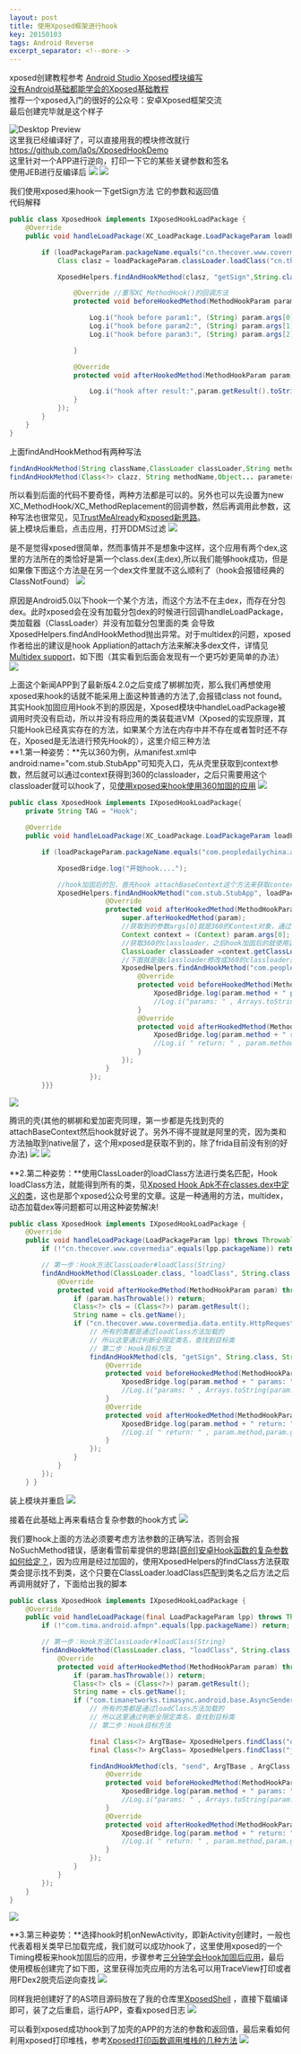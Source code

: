 ```yaml
---
layout: post
title: 使用Xposed框架进行hook
key: 20150103
tags: Android Reverse
excerpt_separator: <!--more-->
---
```

xposed创建教程参考 [Android Studio Xposed模块编写](https://www.cnblogs.com/gordon0918/p/6689883.html)  
[没有Android基础都能学会的Xposed基础教程](http://www.freebuf.com/articles/terminal/164741.html)  
推荐一个xposed入门的很好的公众号：安卓Xposed框架交流  
最后创建完毕就是这个样子 
<!--more-->
![Desktop Preview](https://raw.githubusercontent.com/la0s/la0s.github.io/master/screenshots/20180620.1.png)  
这里我已经编译好了，可以直接用我的模块修改就行 https://github.com/la0s/XposedHookDemo  
这里针对一个APP进行逆向，打印一下它的某些关键参数和签名  
使用JEB进行反编译后
![](https://raw.githubusercontent.com/la0s/la0s.github.io/master/screenshots/20180620.2.png)
![](https://raw.githubusercontent.com/la0s/la0s.github.io/master/screenshots/20180620.3.png)

我们使用xposed来hook一下getSign方法 它的参数和返回值  
代码解释
```java
public class XposedHook implements IXposedHookLoadPackage {
    @Override
    public void handleLoadPackage(XC_LoadPackage.LoadPackageParam loadPackageParam) throws Throwable {

        if (loadPackageParam.packageName.equals("cn.thecover.www.covermedia")) {    //过滤包名
            Class clasz = loadPackageParam.classLoader.loadClass("cn.thecover.www.covermedia.data.entity.HttpRequestEntity"); //要hook的方法所在的类名

            XposedHelpers.findAndHookMethod(clasz, "getSign",String.class,String.class,String.class, new XC_MethodHook() { //要hook的方法名和参数类型，此处为三个String类型

                @Override //重写XC_MethodHook()的回调方法
                protected void beforeHookedMethod(MethodHookParam param) throws Throwable {

                    Log.i("hook before param1:", (String) param.args[0]); //打印第一个参数
                    Log.i("hook before param2:", (String) param.args[1]); 
                    Log.i("hook before param3:", (String) param.args[2]); 

                }

                @Override
                protected void afterHookedMethod(MethodHookParam param) throws Throwable {

                    Log.i("hook after result:",param.getResult().toString()); //打印返回值（String类型）
                }
            });
        }
    }
}
```
上面findAndHookMethod有两种写法
```java
findAndHookMethod(String className,ClassLoader classLoader,String methodName, Object... parameter TypesAndCallback)  
findAndHookMethod(Class<?> clazz, String methodName,Object... parameter TypesAndCallback) //其中clazz使用classLoader.loadClass和 XposedHelpers.findClass两种方法都可以
```
所以看到后面的代码不要奇怪，两种方法都是可以的。另外也可以先设置为new XC_MethodHook/XC_MethodReplacement的回调参数，然后再调用此参数，这种写法也很常见，见[TrustMeAlready](https://github.com/ViRb3/TrustMeAlready/blob/master/app/src/main/java/com/virb3/trustmealready/Main.java)和[xposed新思路](https://bbs.pediy.com/thread-250616.htm)。  
装上模块后重启，点击应用，打开DDMS过滤
![](https://raw.githubusercontent.com/la0s/la0s.github.io/master/screenshots/20180620.4.png)

是不是觉得xposed很简单，然而事情并不是想象中这样，这个应用有两个dex,这里的方法所在的类恰好是第一个class.dex(主dex),所以我们能够hook成功，但是如果像下图这个方法是在另一个dex文件里就不这么顺利了（hook会报错经典的ClassNotFound）
![](https://raw.githubusercontent.com/la0s/la0s.github.io/master/screenshots/20180727.1.png)

原因是Android5.0以下hook一个某个方法，而这个方法不在主dex，而存在分包dex。此时xposed会在没有加载分包dex的时候进行回调handleLoadPackage，类加载器（ClassLoader）并没有加载分包里面的类 会导致XposedHelpers.findAndHookMethod抛出异常。对于multidex的问题，xposed作者给出的建议是hook Appliation的attach方法来解决多dex文件，详情见[Multidex support](https://github.com/rovo89/xposedbridge/issues/30#issuecomment-68486020)，如下图（其实看到后面会发现有一个更巧妙更简单的办法）
![](https://raw.githubusercontent.com/la0s/la0s.github.io/master/screenshots/20180727.2.png)

上面这个新闻APP到了最新版4.2.0之后变成了梆梆加壳，那么我们再想使用xposed来hook的话就不能采用上面这种普通的方法了,会报错class not found。其实Hook加固应用Hook不到的原因是，Xposed模块中handleLoadPackage被调用时壳没有启动，所以并没有将应用的类装载进VM（Xposed的实现原理，其只能Hook已经真实存在的方法，如果某个方法在内存中并不存在或者暂时还不存在，Xposed是无法进行预先Hook的），这里介绍三种方法  
**1.第一种姿势：**先以360为例，从manifest.xml中android:name="com.stub.StubApp"可知壳入口，先从壳里获取到context参数，然后就可以通过context获得到360的classloader，之后只需要用这个classloader就可以hook了，见[使用xposed来hook使用360加固的应用](https://www.52pojie.cn/thread-534126-1-1.html)
![](https://raw.githubusercontent.com/la0s/la0s.github.io/master/screenshots/20180725.1.png)
```java
public class XposedHook implements IXposedHookLoadPackage{
    private String TAG = "Hook";

    @Override
    public void handleLoadPackage(XC_LoadPackage.LoadPackageParam loadPackageParam) throws Throwable {

        if (loadPackageParam.packageName.equals("com.peopledailychina.activity")) {

            XposedBridge.log("开始hook....");

            //hook加固后的包，首先hook attachBaseContext这个方法来获取context对象
            XposedHelpers.findAndHookMethod("com.stub.StubApp", loadPackageParam.classLoader, "attachBaseContext", Context.class, new XC_MethodHook() {
                        @Override
                        protected void afterHookedMethod(MethodHookParam param) throws Throwable {
                            super.afterHookedMethod(param);
                            //获取到的参数args[0]就是360的Context对象，通过这个对象来获取classloader
                            Context context = (Context) param.args[0];
                            //获取360的classloader，之后hook加固后的就使用这个classloader
                            ClassLoader classLoader =context.getClassLoader();
                            //下面就是强classloader修改成360的classloader就可以成功的hook了
                            XposedHelpers.findAndHookMethod("com.peopledaily.common.encrtption.MD5Helper", classLoader, "getMD5Str", String.class, new XC_MethodHook() {
                                @Override
                                protected void beforeHookedMethod(MethodHookParam param) throws Throwable {
                                    XposedBridge.log(param.method + " params: " + Arrays.toString(param.args));
                                    //Log.i("params: " , Arrays.toString(param.args));
                                }
                                @Override
                                protected void afterHookedMethod(MethodHookParam param) throws Throwable {
                                    XposedBridge.log(param.method + " return: " + param.getResult());
                                    //Log.i( " return: " , param.method,param.getResult());
                                }
                            });
                        }
                    });
        }}}
```
![](https://raw.githubusercontent.com/la0s/la0s.github.io/master/screenshots/20180725.2.png)

腾讯的壳(其他的梆梆和爱加密壳同理，第一步都是先找到壳的attachBaseContext然后hook就好说了。另外不得不提就是阿里的壳，因为类和方法抽取到native层了，这个用xposed是获取不到的，除了frida目前没有别的好办法)
![](https://raw.githubusercontent.com/la0s/la0s.github.io/master/screenshots/20180725.3.png)
![](https://raw.githubusercontent.com/la0s/la0s.github.io/master/screenshots/20180725.4.png)

**2.第二种姿势：**使用ClassLoader的loadClass方法进行类名匹配，Hook loadClass方法，就能得到所有的类，见[Xposed Hook Apk不在classes.dex中定义的类](https://bbs.pediy.com/thread-225190.htm)，这也是那个xposed公众号里的文章。这是一种通用的方法，multidex，动态加载dex等问题都可以用这种姿势解决!
```java
public class XposedHook implements IXposedHookLoadPackage {
    @Override
    public void handleLoadPackage(LoadPackageParam lpp) throws Throwable {
        if (!"cn.thecover.www.covermedia".equals(lpp.packageName)) return;

        // 第一步：Hook方法ClassLoader#loadClass(String)
        findAndHookMethod(ClassLoader.class, "loadClass", String.class, new XC_MethodHook() {
            @Override
            protected void afterHookedMethod(MethodHookParam param) throws Throwable {
                if (param.hasThrowable()) return;
                Class<?> cls = (Class<?>) param.getResult();
                String name = cls.getName();
                if ("cn.thecover.www.covermedia.data.entity.HttpRequestEntity".equals(name)) {
                    // 所有的类都是通过loadClass方法加载的
                    // 所以这里通过判断全限定类名，查找到目标类
                    // 第二步：Hook目标方法
                    findAndHookMethod(cls, "getSign", String.class, String.class,String.class, new XC_MethodHook() {
                        @Override
                        protected void beforeHookedMethod(MethodHookParam param) throws Throwable {
                            XposedBridge.log(param.method + " params: " + Arrays.toString(param.args));
                            //Log.i("params: " , Arrays.toString(param.args));
                        }
                        @Override
                        protected void afterHookedMethod(MethodHookParam param) throws Throwable {
                            XposedBridge.log(param.method + " return: " + param.getResult());
                            //Log.i( " return: " , param.method,param.getResult());
                        }
                    });
                }
            }
        });
    } }
```
装上模块并重启
![](https://raw.githubusercontent.com/la0s/la0s.github.io/master/screenshots/20180722.1.png)

接着在此基础上再来看结合复杂参数的hook方式
![](https://raw.githubusercontent.com/la0s/la0s.github.io/master/screenshots/20180723.1.png)

我们要hook上面的方法必须要考虑方法参数的正确写法，否则会报NoSuchMethod错误，感谢看雪前辈提供的思路[[原创]安卓Hook函数的复杂参数如何给定？](https://bbs.pediy.com/thread-215039.htm)，因为应用是经过加固的，使用XposedHelpers的findClass方法获取类会提示找不到类，这个只要在ClassLoader.loadClass匹配到类名之后方法之后再调用就好了，下面给出我的脚本
```java
public class XposedHook implements IXposedHookLoadPackage {
    @Override
    public void handleLoadPackage(final LoadPackageParam lpp) throws Throwable {
        if (!"com.tima.android.afmpn".equals(lpp.packageName)) return;

        // 第一步：Hook方法ClassLoader#loadClass(String)
        findAndHookMethod(ClassLoader.class, "loadClass", String.class, new XC_MethodHook() {
            @Override
            protected void afterHookedMethod(MethodHookParam param) throws Throwable {
                if (param.hasThrowable()) return;
                Class<?> cls = (Class<?>) param.getResult();
                String name = cls.getName();
                if ("com.timanetworks.timasync.android.base.AsyncSender".equals(name)) {
                    // 所有的类都是通过loadClass方法加载的
                    // 所以这里通过判断全限定类名，查找到目标类
                    // 第二步：Hook目标方法

                    final Class<?> ArgTBase= XposedHelpers.findClass("org.apache.thrift.TBase", lpp.classLoader);//在ClassLoader.loadClass匹配到类名之后方法之后再调用就不会报错了
                    final Class<?> ArgClass= XposedHelpers.findClass("java.lang.Class", lpp.classLoader);

                    findAndHookMethod(cls, "send", ArgTBase , ArgClass, new XC_MethodHook() {
                        @Override
                        protected void beforeHookedMethod(MethodHookParam param) throws Throwable {
                            XposedBridge.log(param.method + " params: " + Arrays.toString(param.args));
                            //Log.i("params: " , Arrays.toString(param.args));
                        }
                        @Override
                        protected void afterHookedMethod(MethodHookParam param) throws Throwable {
                            XposedBridge.log(param.method + " return: " + param.getResult());
                            //Log.i( " return: " , param.method,param.getResult());
                        }
                    });
                }
            }
        });
    }
}
```
![](https://raw.githubusercontent.com/la0s/la0s.github.io/master/screenshots/20180723.2.png)

**3.第三种姿势：**选择hook时机onNewActivity，即新Activity创建时，一般也代表着相关类早已加载完成，我们就可以成功hook了，这里使用xposed的一个Timing模板来hook加固后的应用，步骤参考[三分钟学会Hook加固后应用](https://monkeylord.github.io/2018/03/29/%E4%B8%89%E5%88%86%E9%92%9F%E5%AD%A6%E4%BC%9AHook%E5%8A%A0%E5%9B%BA%E5%90%8E%E5%BA%94%E7%94%A8(%E5%90%AB%E5%AE%9E%E9%AA%8C)/)，最后使用模板创建完了如下图，这里获得加壳应用的方法名可以用TraceView打印或者用FDex2脱壳后逆向查找
![](https://raw.githubusercontent.com/la0s/la0s.github.io/master/screenshots/20180712.1.png)

同样我把创建好了的AS项目源码放在了我的仓库里[XposedShell](https://github.com/la0s/XposedShell) ，直接下载编译即可，装了之后重启，运行APP，查看xposed日志
![](https://raw.githubusercontent.com/la0s/la0s.github.io/master/screenshots/20180712.2.png)

可以看到xposed成功hook到了加壳的APP的方法的参数和返回值，最后来看如何利用xposed打印堆栈，参考[Xposed打印函数调用堆栈的几种方法](https://blog.csdn.net/QQ1084283172/article/details/79378374)
![](https://raw.githubusercontent.com/la0s/la0s.github.io/master/screenshots/20180712.3.png)
